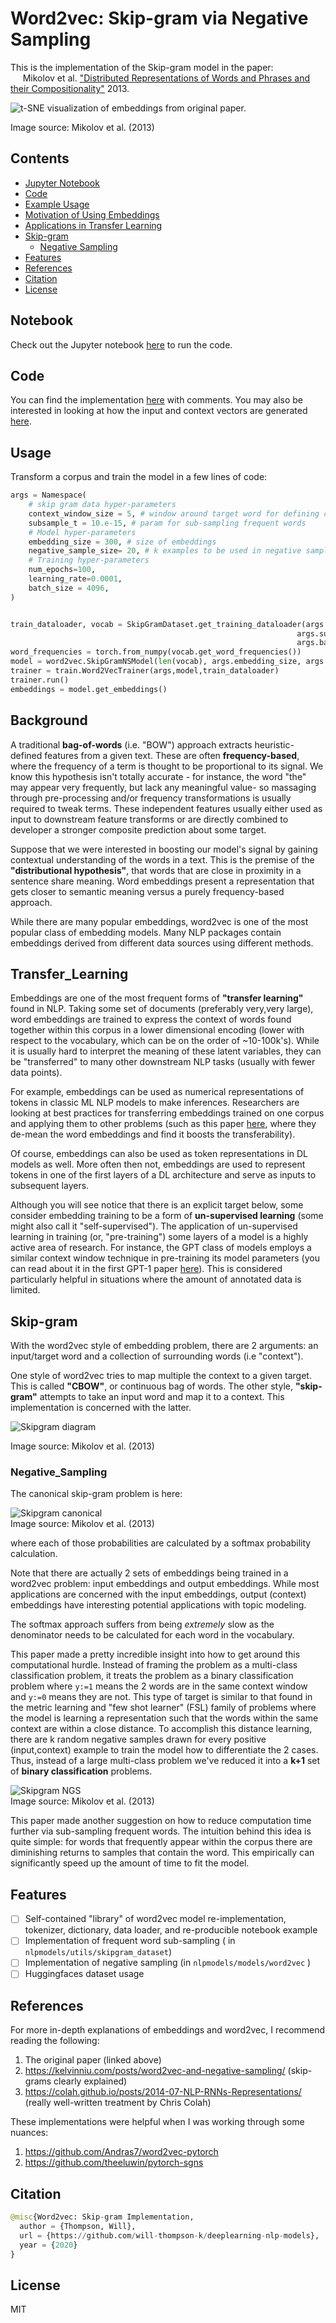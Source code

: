 # Word2vec: Skip-gram via Negative Sampling

This is the implementation of the Skip-gram model in the paper:  <br> &nbsp;&nbsp;&nbsp;&nbsp;
Mikolov et al. ["Distributed Representations of Words and Phrases
    and their Compositionality"](https://papers.nips.cc/paper/5021-distributed-representations-of-words-and-phrases-and-their-compositionality.pdf) 2013. 

![t-SNE visualization of embeddings from original paper.](../../../media/word2vec_embeddings.png)

Image source: Mikolov et al. (2013)

## Contents

- [Jupyter Notebook](#Notebook)
- [Code](#Code)
- [Example Usage](#Usage)
- [Motivation of Using Embeddings](#Background)
- [Applications in Transfer Learning](#Transfer_Learning)
- [Skip-gram](#Skip-gram)
    * [Negative Sampling](#Negative_Sampling)
- [Features](#Features)
- [References](#References)
- [Citation](#Citation)
- [License](#License)

## Notebook

Check out the Jupyter notebook [here](word2vec.ipynb) to run the code.

## Code

You can find the implementation [here](../../models/word2vec.py) with comments. You may also be interested
in looking at how the input and context vectors are generated [here](../../utils/skipgram_dataset.py).

## Usage

Transform a corpus and train the model in a few lines of code:

```python
args = Namespace(
    # skip gram data hyper-parameters
    context_window_size = 5, # window around target word for defining context
    subsample_t = 10.e-15, # param for sub-sampling frequent words
    # Model hyper-parameters
    embedding_size = 300, # size of embeddings
    negative_sample_size= 20, # k examples to be used in negative sampling loss function
    # Training hyper-parameters
    num_epochs=100,
    learning_rate=0.0001,
    batch_size = 4096,
)


train_dataloader, vocab = SkipGramDataset.get_training_dataloader(args.context_window_size,
                                                                args.subsample_t,
                                                                args.batch_size)
word_frequencies = torch.from_numpy(vocab.get_word_frequencies())
model = word2vec.SkipGramNSModel(len(vocab), args.embedding_size, args.negative_sample_size,word_frequencies)
trainer = train.Word2VecTrainer(args,model,train_dataloader)
trainer.run()
embeddings = model.get_embeddings()
```

## Background

A traditional **bag-of-words** (i.e. "BOW") approach extracts heuristic-defined features from a given text.
These are often **frequency-based**, where the frequency of a term is thought to be proportional to its signal.
We know this hypothesis isn't totally accurate - for instance, the word "the" may appear very frequently, but
lack any meaningful value- so massaging through pre-processing and/or frequency transformations is usually required 
to tweak terms. These independent features usually either used as input to downstream feature transforms or are directly combined to developer a 
stronger composite prediction about some target.

Suppose that we were interested in boosting our model's signal by gaining contextual understanding of the words in a text.
This is the premise of the **"distributional hypothesis"**, that words that are close in proximity in a sentence share meaning. 
Word embeddings present a representation that gets closer to semantic meaning versus a purely frequency-based approach.

While there are many popular embeddings, word2vec is one of the most popular class of embedding models. Many NLP packages 
contain embeddings derived from different data sources using different methods.

## Transfer_Learning

Embeddings are one of the most frequent forms of **"transfer learning"** found in NLP. Taking some set of documents (preferably very,very large), 
word embeddings are trained to express the context of words found together within this corpus in a lower dimensional encoding 
(lower with respect to the vocabulary, which can be on the order of ~10-100k's). While it is usually hard to interpret the 
meaning of these latent variables, they can be "transferred" to many other downstream NLP tasks (usually with fewer data points). 

For example, embeddings can be used as numerical representations of tokens in classic ML NLP models to make inferences. 
Researchers are looking at best practices for transferring embeddings trained on one corpus and applying them to other problems
 (such as this paper [here](https://arxiv.org/abs/1702.01417), where they de-mean
the word embeddings and find it boosts the transferability).

Of course, embeddings can also be used as token representations in DL models as well. More often then not, embeddings are used
to represent tokens in one of the first layers of a DL architecture and serve as inputs to subsequent layers.

Although you will see notice that there is an explicit target below, some consider embedding training to be a form of **un-supervised learning** 
(some might also call it "self-supervised"). The application of un-supervised learning in training (or, "pre-training") some layers of a model
is a highly active area of research. For instance, the GPT class of models employs a similar context window technique in pre-training its
model parameters (you can read about it in the first GPT-1 paper [here](https://cdn.openai.com/research-covers/language-unsupervised/language_understanding_paper.pdf)).
This is considered particularly helpful in situations where the amount of annotated data is limited.

## Skip-gram

With the word2vec style of embedding problem, there are 2 arguments: an input/target word and a 
collection of surrounding words (i.e "context").

One style of word2vec tries to map multiple the context to a given target. This is called **"CBOW"**, or continuous bag of words. 
The other style, **"skip-gram"** attempts to take an input word and map it to a context. This implementation is
concerned with the latter.

![Skipgram diagram](../../../media/skipgram_diagram.png)

Image source: Mikolov et al. (2013)


### Negative_Sampling

The canonical skip-gram problem is here:

![Skipgram canonical](../../../media/skipgram_canonical.png)  
Image source: Mikolov et al. (2013)


where each of those probabilities are calculated by a softmax probability calculation.  

Note that there are actually 2 sets of embeddings being trained in a word2vec problem: input embeddings and output embeddings.
While most applications are concerned with the input embeddings, output (context) embeddings have interesting potential applications
with topic modeling.  

The softmax approach suffers from being *extremely* slow as the denominator needs to be calculated for each word
in the vocabulary.

This paper made a pretty incredible insight into how to get around this computational hurdle. Instead of
framing the problem as a multi-class classification problem, it treats the problem as a binary classification
problem where `y:=1` means the 2 words are in the same context window and `y:=0` means they are not. This type of target
is similar to that found in the metric learning and "few shot learner" (FSL) family of problems where the model is learning
a representation such that the words within the same context are within a close distance. To accomplish this distance learning,
there are k random negative samples drawn for every positive (input,context) example to train the model how to differentiate the 2 cases.
Thus, instead of a large multi-class problem we've reduced it into a **k+1** set of **binary classification** problems.

![Skipgram NGS](../../../media/skipgram_NGS.png)  
Image source: Mikolov et al. (2013)


This paper made another suggestion on how to reduce computation time further via sub-sampling frequent words. The intuition behind
this idea is quite simple: for words that frequently appear within the corpus there are diminishing returns to samples that contain
the word. This empirically can significantly speed up the amount of time to fit the model.

## Features

- [ ] Self-contained "library" of word2vec model re-implementation, tokenizer, 
dictionary, data loader, and re-producible notebook example
- [ ] Implementation of frequent word sub-sampling ( in `nlpmodels/utils/skipgram_dataset`)
- [ ] Implementation of negative sampling  (in `nlpmodels/models/word2vec` )
- [ ] Huggingfaces dataset usage

## References

For more in-depth explanations of embeddings and word2vec, I recommend reading the following:
1. The original paper (linked above)
2. https://kelvinniu.com/posts/word2vec-and-negative-sampling/ (skip-grams clearly explained)
3. https://colah.github.io/posts/2014-07-NLP-RNNs-Representations/ (really well-written treatment by Chris Colah)

These implementations were helpful when I was working through some nuances:
1. https://github.com/Andras7/word2vec-pytorch
2. https://github.com/theeluwin/pytorch-sgns

## Citation

```python
@misc{Word2vec: Skip-gram Implementation,
  author = {Thompson, Will},
  url = {https://github.com/will-thompson-k/deeplearning-nlp-models},
  year = {2020}
}
```
## License

MIT



